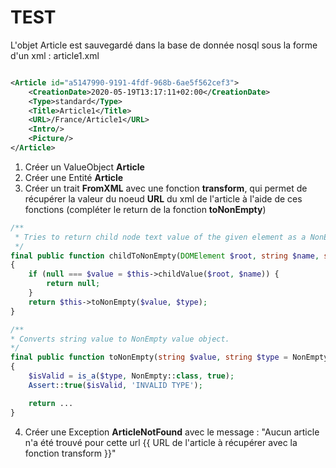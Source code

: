 # TEST

L'objet Article est sauvegardé dans la base de donnée nosql sous la forme d'un xml : article1.xml

```xml

<Article id="a5147990-9191-4fdf-968b-6ae5f562cef3">
    <CreationDate>2020-05-19T13:17:11+02:00</CreationDate>
    <Type>standard</Type>
    <Title>Article1</Title>
    <URL>/France/Article1</URL>
    <Intro/>
    <Picture/>
</Article>
```

1. Créer un ValueObject **Article**
2. Créer une Entité **Article**
3. Créer un trait **FromXML** avec une fonction **transform**, qui permet de récupérer la valeur du noeud **URL** du
   xml de l'article à l'aide de ces fonctions (compléter le return de la fonction **toNonEmpty**)

```php
/**
 * Tries to return child node text value of the given element as a NonEmpty value object.
 */
final public function childToNonEmpty(DOMElement $root, string $name, string $type = NonEmpty::class): ?NonEmpty
{
    if (null === $value = $this->childValue($root, $name)) {
        return null;
    }
    return $this->toNonEmpty($value, $type);
}

/**
* Converts string value to NonEmpty value object.
*/
final public function toNonEmpty(string $value, string $type = NonEmpty::class): NonEmpty
{
    $isValid = is_a($type, NonEmpty::class, true);
    Assert::true($isValid, 'INVALID TYPE');

    return ...
}
 ```

4. Créer une Exception **ArticleNotFound** avec le message : "Aucun article n'a été trouvé pour cette url {{ URL de
   l'article à récupérer avec la fonction transform }}"
